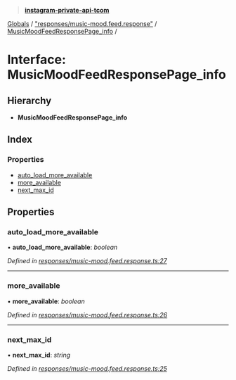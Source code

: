 > **[instagram-private-api-tcom](../README.md)**

[Globals](../README.md) / ["responses/music-mood.feed.response"](../modules/_responses_music_mood_feed_response_.md) / [MusicMoodFeedResponsePage_info](_responses_music_mood_feed_response_.musicmoodfeedresponsepage_info.md) /

# Interface: MusicMoodFeedResponsePage_info

## Hierarchy

* **MusicMoodFeedResponsePage_info**

## Index

### Properties

* [auto_load_more_available](_responses_music_mood_feed_response_.musicmoodfeedresponsepage_info.md#auto_load_more_available)
* [more_available](_responses_music_mood_feed_response_.musicmoodfeedresponsepage_info.md#more_available)
* [next_max_id](_responses_music_mood_feed_response_.musicmoodfeedresponsepage_info.md#next_max_id)

## Properties

###  auto_load_more_available

• **auto_load_more_available**: *boolean*

*Defined in [responses/music-mood.feed.response.ts:27](https://github.com/cuonglnhust/instagram-private-api-tcom/blob/3e16058/src/responses/music-mood.feed.response.ts#L27)*

___

###  more_available

• **more_available**: *boolean*

*Defined in [responses/music-mood.feed.response.ts:26](https://github.com/cuonglnhust/instagram-private-api-tcom/blob/3e16058/src/responses/music-mood.feed.response.ts#L26)*

___

###  next_max_id

• **next_max_id**: *string*

*Defined in [responses/music-mood.feed.response.ts:25](https://github.com/cuonglnhust/instagram-private-api-tcom/blob/3e16058/src/responses/music-mood.feed.response.ts#L25)*